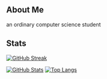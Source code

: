 ## About Me
an ordinary computer science student

## Stats
[![GitHub Streak](https://streak-stats.demolab.com/?user=elshiraphine)](https://git.io/streak-stats)

[![GitHub Stats](https://github-readme-stats.vercel.app/api?username=elshiraphine)](https://github.com/anuraghazra/github-readme-stats)
[![Top Langs](https://github-readme-stats.vercel.app/api/top-langs/?username=elshiraphine&layout=compact)](https://github.com/anuraghazra/github-readme-stats)
